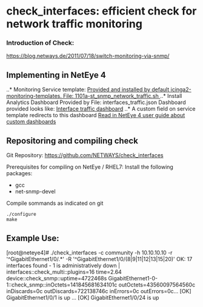 # check_interfaces: efficient check for network traffic monitoring

### Introduction of Check:
https://blog.netways.de/2011/07/18/switch-monitoring-via-snmp/

## Implementing in NetEye 4
..* Monitoring Service template:
  [Provided and installed by default icinga2-monitoring-templates. File: 1101a-st_snmp_network_traffic.sh ](https://github.com/zampat/icinga2-monitoring-templates)
..* Install Analytics Dashboard
   Provided by File: interfaces_traffic.json
   Dashboard provided looks like:
[Interface traffic dashboard](interface_traffic.png)
..* A custom field on service template redirects to this dashboard
   [Read in NetEye 4 user guide about custom dashboards](https://neteye.yourdomain/neteye/doc/module/toc?moduleName=analytics#!/neteye/doc/module/analytics/chapter/itoa-customization#itoa-customization-dashboards)

## Repositoring and compiling check

Git Repository:
https://github.com/NETWAYS/check_interfaces

Prerequisites for compiling on NetEye / RHEL7:
Install the following packages:
- gcc
- net-snmp-devel

Compile sommands as indicated on git
```
./configure
make
```

## Example Use:
[root@neteye4]# ./check_interfaces -c community -h 10.10.10.10 -r '^GigabitEthernet1/0/.*' -R '^GigabitEthernet1/0/(8|9|11|12|13|15|20)'
OK: 17 interfaces found - 1 is administratively down | interfaces::check_multi::plugins=16 time=2.64 device::check_snmp::uptime=4722468s GigabitEthernet1-0-1::check_snmp::inOctets=141845681634101c outOctets=43560097564560c inDiscards=0c outDiscards=722138746c inErrors=0c outErrors=0c... 
[OK] GigabitEthernet1/0/1 is up
...
[OK] GigabitEthernet1/0/24 is up

